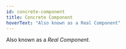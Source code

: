 ```yaml
---
id: concrete-component
title: Concrete Component
hoverText: "Also known as a Real Component"
---
```

Also known as a *Real Component*.
